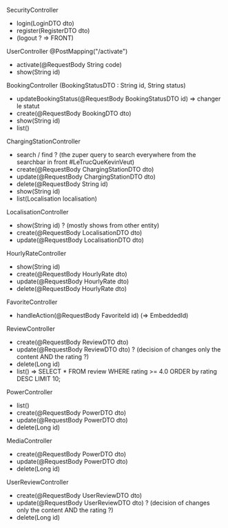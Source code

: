
SecurityController
- login(LoginDTO dto)
- register(RegisterDTO dto)
- (logout ? => FRONT)

UserController
@PostMapping("/activate")
- activate(@RequestBody String code)
- show(String id)

BookingController
(BookingStatusDTO : String id, String status)
- updateBookingStatus(@RequestBody BookingStatusDTO id) => changer le statut
- create(@RequestBody BookingDTO dto)
- show(String id)
- list()

ChargingStationController
- search / find ? (the zuper query to search everywhere from the searchbar in front #LeTrucQueKevinVeut)
- create(@RequestBody ChargingStationDTO dto)
- update(@RequestBody ChargingStationDTO dto)
- delete(@RequestBody String id)
- show(String id)
- list(Localisation localisation)

LocalisationController
- show(String id) ? (mostly shows from other entity)
- create(@RequestBody LocalisationDTO dto) 
- update(@RequestBody LocalisationDTO dto)

HourlyRateController
- show(String id)
- create(@RequestBody HourlyRate dto)
- update(@RequestBody HourlyRate dto)
- delete(@RequestBody HourlyRate dto)

FavoriteController
- handleAction(@RequestBody FavoriteId id) (=> EmbeddedId)

ReviewController
- create(@RequestBody ReviewDTO dto)
- update(@RequestBody ReviewDTO dto) ? (decision of changes only the content AND the rating ?)
- delete(Long id)
- list() => SELECT * FROM review WHERE rating >= 4.0 ORDER by rating DESC LIMIT 10;

PowerController
- list()
- create(@RequestBody PowerDTO dto)
- update(@RequestBody PowerDTO dto)
- delete(Long id)

MediaController
- create(@RequestBody PowerDTO dto)
- update(@RequestBody PowerDTO dto)
- delete(Long id)

UserReviewController
- create(@RequestBody UserReviewDTO dto)
- update(@RequestBody UserReviewDTO dto) ? (decision of changes only the content AND the rating ?)
- delete(Long id)

